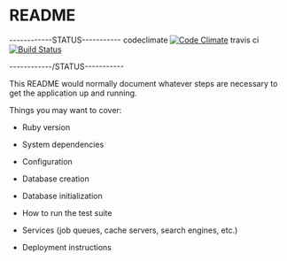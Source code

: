 # README

------------STATUS-----------
codeclimate
[![Code Climate](https://codeclimate.com/github/nettojorge/estagiopro.png)](https://codeclimate.com/github/nettojorge/estagiopro)
travis ci
[![Build Status](https://travis-ci.org/nettojorge/estagiopro.svg?branch=master)](https://travis-ci.org/nettojorge/estagiopro)

------------/STATUS-----------

This README would normally document whatever steps are necessary to get the
application up and running.

Things you may want to cover:

* Ruby version

* System dependencies

* Configuration

* Database creation

* Database initialization

* How to run the test suite

* Services (job queues, cache servers, search engines, etc.)

* Deployment instructions
